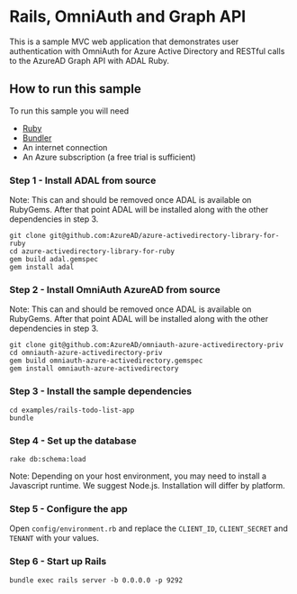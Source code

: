 Rails, OmniAuth and Graph API
=============================

This is a sample MVC web application that demonstrates user authentication with OmniAuth for Azure Active Directory and RESTful calls to the AzureAD Graph API with ADAL Ruby.

## How to run this sample

To run this sample you will need
- [Ruby](https://www.ruby-lang.org/en/documentation/installation/)
- [Bundler](http://bundler.io)
- An internet connection
- An Azure subscription (a free trial is sufficient)

### Step 1 - Install ADAL from source
Note: This can and should be removed once ADAL is available on RubyGems. After that point ADAL will be installed along with the other dependencies in step 3.

```
git clone git@github.com:AzureAD/azure-activedirectory-library-for-ruby
cd azure-activedirectory-library-for-ruby
gem build adal.gemspec
gem install adal
```

### Step 2 - Install OmniAuth AzureAD from source
Note: This can and should be removed once ADAL is available on RubyGems. After that point ADAL will be installed along with the other dependencies in step 3.

```
git clone git@github.com:AzureAD/omniauth-azure-activedirectory-priv
cd omniauth-azure-activedirectory-priv
gem build omniauth-azure-activedirectory.gemspec
gem install omniauth-azure-activedirectory
```

### Step 3 - Install the sample dependencies

```
cd examples/rails-todo-list-app
bundle
```

### Step 4 - Set up the database

```
rake db:schema:load
```

Note: Depending on your host environment, you may need to install a Javascript runtime. We suggest Node.js. Installation will differ by platform.

### Step 5 - Configure the app

Open `config/environment.rb` and replace the `CLIENT_ID`, `CLIENT_SECRET` and `TENANT` with your values.

### Step 6 - Start up Rails

```
bundle exec rails server -b 0.0.0.0 -p 9292
```
